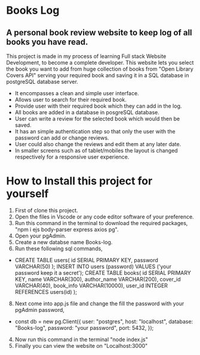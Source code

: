 # Books Log

## A personal book review website to keep log of all books you have read.

This project is made in my process of learning Full stack Website Development, to become a complete developer. This website lets you select the book you want to add from huge collection of books from "Open Library Covers API" serving your required book and saving it in a SQL database in postgreSQL database server.

* It encompasses a clean and simple user interface.
* Allows user to search for their required book.
* Provide user with their required book which they can add in the log.
* All books are added in a database in posgreSQL database.
* User can write a review for the selected book which would then be saved.
* It has an simple authentication step so that only the user with the password can add or change reviews.
* User could also change the reviews and edit them at any later date.
* In smaller screens such as of tablet/mobiles the layout is changed respectively for a responsive user experience.

# How to Install this project for yourself

1. First of clone this project.
2. Open the files in Vscode or any code editor software of your preference.
3. Run this command in the terminal to download the required packages, 
   "npm i ejs body-parser express axios pg".
4. Open your pgAdmin.
5. Create a new databse name Books-log.
6. Run these following sql commands,

*   CREATE TABLE users(
      id SERIAL PRIMARY KEY,
      password VARCHAR(50)
   );
   INSERT INTO users (password) VALUES ('your password keep it a secret');
   CREATE TABLE books(
      id SERIAL PRIMARY KEY,
      name VARCHAR(300),
      author_name VARCHAR(200),
      cover_id VARCHAR(40),
      book_info VARCHAR(10000),
      user_id INTEGER REFERENCES users(id)
   );
   
8. Next come into app.js file and change the fill the password with your pgAdmin password,

*   const db = new pg.Client({
   user: "postgres",
   host: "localhost",
   database: "Books-log",
   password: "your password",
   port: 5432,
  });
4. Now run this command in the terminal "node index.js"
5. Finally you can view the website on "Localhost:3000"
